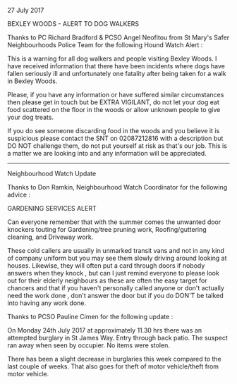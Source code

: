 27 July 2017

BEXLEY WOODS - ALERT TO DOG WALKERS

Thanks to PC Richard Bradford & PCSO Angel Neofitou from St Mary's Safer Neighbourhoods Police Team for the following Hound Watch Alert :

This is a warning for all dog walkers and people visiting Bexley Woods. I have received information that there have been incidents where dogs have fallen seriously ill and unfortunately one fatality after being taken for a walk in Bexley Woods.

Please, if you have any information or have suffered similar circumstances then please get in touch but be EXTRA VIGILANT, do not let your dog eat food scattered on the floor in the woods or allow unknown people to give your dog treats.

If you do see someone discarding food in the woods and you believe it is suspicious please contact the SNT on 02087212816 with a description but DO NOT challenge them, do not put yourself at risk as that's our job. This is a matter we are looking into and any information will be appreciated.

---

Neighbourhood Watch Update

Thanks to Don Ramkin, Neighbourhood Watch Coordinator for the following advice :

GARDENING SERVICES ALERT

Can everyone remember that with the summer comes the unwanted door knockers touting for Gardening/tree pruning work, Roofing/guttering cleaning, and Driveway work.

These cold callers are usually in unmarked transit vans and not in any kind of company uniform but you may see them slowly driving around looking at houses. Likewise, they will often put a card through doors if nobody answers when they knock , but can I just remind everyone to please look out for their elderly neighbours as these are often the easy target for chancers and that if you haven't personally called anyone or don't actually need the work done , don't answer the door but if you do DON'T be talked into having any work done.

Thanks to PCSO Pauline Cimen for the following update :

On Monday 24th July 2017 at approximately 11.30 hrs there was an attempted burglary in St James Way. Entry through back patio. The suspect ran away when seen by occupier. No items were stolen.

There has been a slight decrease in burglaries this week compared to the last couple of weeks. That also goes for theft of motor vehicle/theft from motor vehicle.
